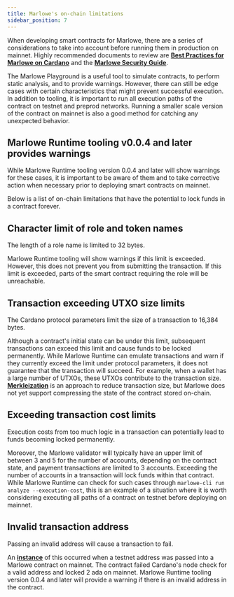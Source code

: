 ```yaml
---
title: Marlowe's on-chain limitations
sidebar_position: 7
---
```


When developing smart contracts for Marlowe, there are a series of considerations to take into account before running them in production on mainnet. Highly recommended documents to review are **[Best Practices for Marlowe on Cardano](https://github.com/input-output-hk/marlowe-cardano/blob/main/marlowe/best-practices.md)** and the **[Marlowe Security Guide](https://github.com/input-output-hk/marlowe-cardano/blob/main/marlowe/security.md)**.

The Marlowe Playground is a useful tool to simulate contracts, to perform static analysis, and to provide warnings. However, there can still be edge cases with certain characteristics that might prevent successful execution. In addition to tooling, it is important to run all execution paths of the contract on testnet and preprod networks. Running a smaller scale version of the contract on mainnet is also a good method for catching any unexpected behavior.

## Marlowe Runtime tooling v0.0.4 and later provides warnings

While Marlowe Runtime tooling version 0.0.4 and later will show warnings for these cases, it is important to be aware of them and to take corrective action when necessary prior to deploying smart contracts on mainnet.

Below is a list of on-chain limitations that have the potential to lock funds in a contract forever. 

## Character limit of role and token names

The length of a role name is limited to 32 bytes.

Marlowe Runtime tooling will show warnings if this limit is exceeded. However, this does not prevent you from submitting the transaction. If this limit is exceeded, parts of the smart contract requiring the role will be unreachable.

## Transaction exceeding UTXO size limits

The Cardano protocol parameters limit the size of a transaction to 16,384 bytes.

Although a contract's initial state can be under this limit, subsequent transactions can exceed this limit and cause funds to be locked permanently. While Marlowe Runtime can emulate transactions and warn if they currently exceed the limit under protocol parameters, it does not guarantee that the transaction will succeed. For example, when a wallet has a large number of UTXOs, these UTXOs contribute to the transaction size. **[Merkleization](./large-contracts.md#when-to-merkleize)** is an approach to reduce transaction size, but Marlowe does not yet support compressing the state of the contract stored on-chain.

## Exceeding transaction cost limits

Execution costs from too much logic in a transaction can potentially lead to funds becoming locked permanently.

Moreover, the Marlowe validator will typically have an upper limit of between 3 and 5 for the number of accounts, depending on the contract state, and payment transactions are limited to 3 accounts. Exceeding the number of accounts in a transaction will lock funds within that contract. While Marlowe Runtime can check for such cases through `marlowe-cli run analyze --execution-cost`, this is an example of a situation where it is worth considering executing all paths of a contract on testnet before deploying on mainnet. 

## Invalid transaction address

Passing an invalid address will cause a transaction to fail.

An **[instance]((https://mainnet.marlowescan.com/contractView?tab=state&contractId=3e5d0ac37fc61e2c635cac9eccd98d5caef8b09eed3e6c6256453eaead093b21%231))** of this occurred when a testnet address was passed into a Marlowe contract on mainnet. The contract failed Cardano's node check for a valid address and locked 2 ada on mainnet. Marlowe Runtime  tooling version 0.0.4 and later will provide a warning if there is an invalid address in the contract.
